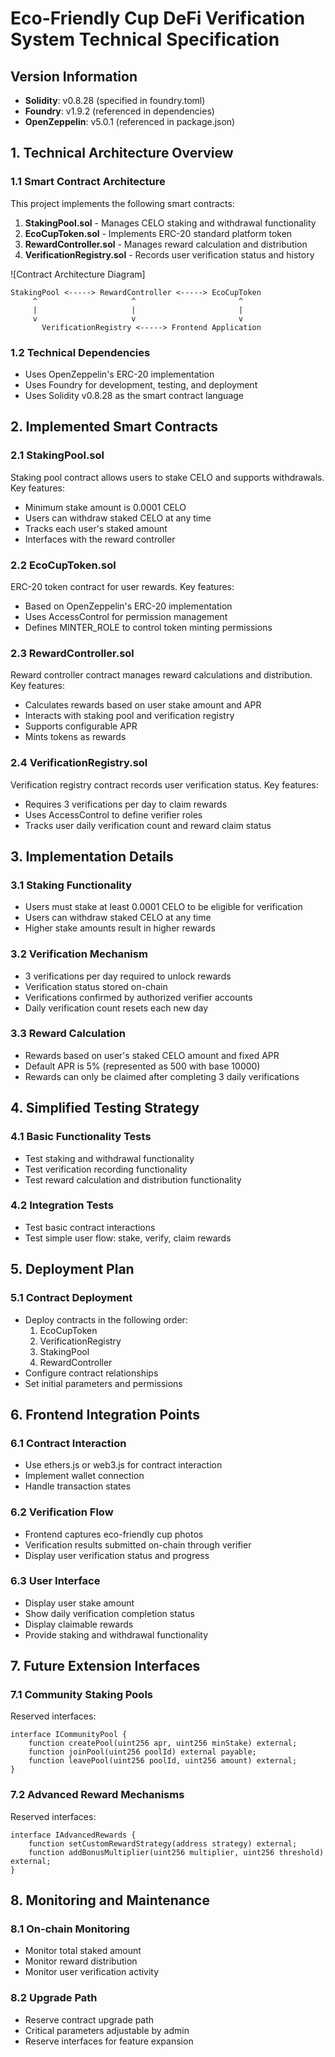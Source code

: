 # Eco-Friendly Cup DeFi Verification System Technical Specification

## Version Information
- **Solidity**: v0.8.28 (specified in foundry.toml)
- **Foundry**: v1.9.2 (referenced in dependencies)
- **OpenZeppelin**: v5.0.1 (referenced in package.json)

## 1. Technical Architecture Overview

### 1.1 Smart Contract Architecture
This project implements the following smart contracts:

1. **StakingPool.sol** - Manages CELO staking and withdrawal functionality
2. **EcoCupToken.sol** - Implements ERC-20 standard platform token
3. **RewardController.sol** - Manages reward calculation and distribution
4. **VerificationRegistry.sol** - Records user verification status and history

![Contract Architecture Diagram]
```
StakingPool <-----> RewardController <-----> EcoCupToken
     ^                     ^                       ^
     |                     |                       |
     v                     v                       v
       VerificationRegistry <-----> Frontend Application
```

### 1.2 Technical Dependencies
- Uses OpenZeppelin's ERC-20 implementation
- Uses Foundry for development, testing, and deployment
- Uses Solidity v0.8.28 as the smart contract language

## 2. Implemented Smart Contracts

### 2.1 StakingPool.sol
Staking pool contract allows users to stake CELO and supports withdrawals. Key features:
- Minimum stake amount is 0.0001 CELO
- Users can withdraw staked CELO at any time
- Tracks each user's staked amount
- Interfaces with the reward controller

### 2.2 EcoCupToken.sol
ERC-20 token contract for user rewards. Key features:
- Based on OpenZeppelin's ERC-20 implementation
- Uses AccessControl for permission management
- Defines MINTER_ROLE to control token minting permissions

### 2.3 RewardController.sol
Reward controller contract manages reward calculations and distribution. Key features:
- Calculates rewards based on user stake amount and APR
- Interacts with staking pool and verification registry
- Supports configurable APR
- Mints tokens as rewards

### 2.4 VerificationRegistry.sol
Verification registry contract records user verification status. Key features:
- Requires 3 verifications per day to claim rewards
- Uses AccessControl to define verifier roles
- Tracks user daily verification count and reward claim status

## 3. Implementation Details

### 3.1 Staking Functionality
- Users must stake at least 0.0001 CELO to be eligible for verification
- Users can withdraw staked CELO at any time
- Higher stake amounts result in higher rewards

### 3.2 Verification Mechanism
- 3 verifications per day required to unlock rewards
- Verification status stored on-chain
- Verifications confirmed by authorized verifier accounts
- Daily verification count resets each new day

### 3.3 Reward Calculation
- Rewards based on user's staked CELO amount and fixed APR
- Default APR is 5% (represented as 500 with base 10000)
- Rewards can only be claimed after completing 3 daily verifications

## 4. Simplified Testing Strategy

### 4.1 Basic Functionality Tests
- Test staking and withdrawal functionality
- Test verification recording functionality
- Test reward calculation and distribution functionality

### 4.2 Integration Tests
- Test basic contract interactions
- Test simple user flow: stake, verify, claim rewards

## 5. Deployment Plan

### 5.1 Contract Deployment
- Deploy contracts in the following order:
  1. EcoCupToken
  2. VerificationRegistry
  3. StakingPool
  4. RewardController
- Configure contract relationships
- Set initial parameters and permissions

## 6. Frontend Integration Points

### 6.1 Contract Interaction
- Use ethers.js or web3.js for contract interaction
- Implement wallet connection
- Handle transaction states

### 6.2 Verification Flow
- Frontend captures eco-friendly cup photos
- Verification results submitted on-chain through verifier
- Display user verification status and progress

### 6.3 User Interface
- Display user stake amount
- Show daily verification completion status
- Display claimable rewards
- Provide staking and withdrawal functionality

## 7. Future Extension Interfaces

### 7.1 Community Staking Pools
Reserved interfaces:
```solidity
interface ICommunityPool {
    function createPool(uint256 apr, uint256 minStake) external;
    function joinPool(uint256 poolId) external payable;
    function leavePool(uint256 poolId, uint256 amount) external;
}
```

### 7.2 Advanced Reward Mechanisms
Reserved interfaces:
```solidity
interface IAdvancedRewards {
    function setCustomRewardStrategy(address strategy) external;
    function addBonusMultiplier(uint256 multiplier, uint256 threshold) external;
}
```

## 8. Monitoring and Maintenance

### 8.1 On-chain Monitoring
- Monitor total staked amount
- Monitor reward distribution
- Monitor user verification activity

### 8.2 Upgrade Path
- Reserve contract upgrade path
- Critical parameters adjustable by admin
- Reserve interfaces for feature expansion 